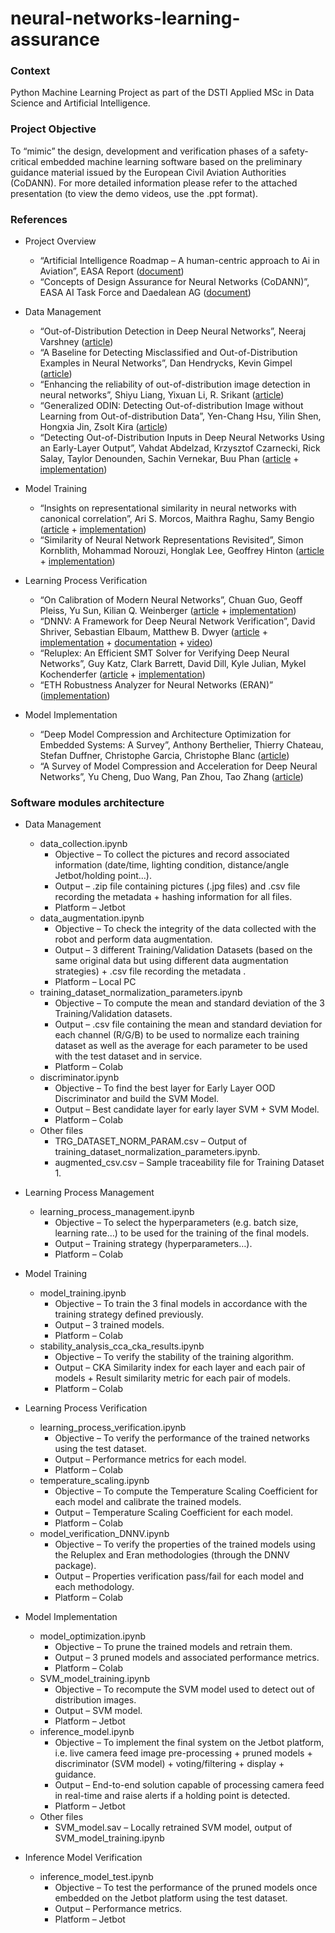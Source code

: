 # neural-networks-learning-assurance

### Context
Python Machine Learning Project as part of the DSTI Applied MSc in Data Science and Artificial Intelligence.


### Project Objective
To “mimic” the design, development and verification phases of a safety-critical embedded machine learning software based on the preliminary guidance material issued by the European Civil Aviation Authorities (CoDANN).
For more detailed information please refer to the attached presentation (to view the demo videos, use the .ppt format).


### References
* Project Overview
     - “Artificial Intelligence Roadmap – A human-centric approach to Ai in Aviation”, EASA Report ([document](https://www.easa.europa.eu/sites/default/files/dfu/EASA-AI-Roadmap-v1.0.pdf))
     - “Concepts of Design Assurance for Neural Networks (CoDANN)”, EASA AI Task Force and Daedalean AG ([document](https://www.easa.europa.eu/sites/default/files/dfu/EASA-DDLN-Concepts-of-Design-Assurance-for-Neural-Networks-CoDANN.pdf))

* Data Management
     - “Out-of-Distribution Detection in Deep Neural Networks”, Neeraj Varshney ([article](https://medium.com/analytics-vidhya/out-of-distribution-detection-in-deep-neural-networks-450da9ed7044))
     - “A Baseline for Detecting Misclassified and Out-of-Distribution Examples in Neural Networks”, Dan Hendrycks, Kevin Gimpel ([article](https://arxiv.org/abs/1610.02136))
     - “Enhancing the reliability of out-of-distribution image detection in neural networks”, Shiyu Liang, Yixuan Li, R. Srikant ([article](https://arxiv.org/abs/1706.02690))
     - “Generalized ODIN: Detecting Out-of-distribution Image without Learning from Out-of-distribution Data”, Yen-Chang Hsu, Yilin Shen, Hongxia Jin, Zsolt Kira ([article](https://arxiv.org/abs/2002.11297))
     - “Detecting Out-of-Distribution Inputs in Deep Neural Networks Using an Early-Layer Output”, Vahdat Abdelzad, Krzysztof Czarnecki, Rick Salay, Taylor Denounden, Sachin Vernekar, Buu Phan ([article](https://arxiv.org/abs/1910.10307) + [implementation](https://github.com/gietema/ood-early-layer-detection))

* Model Training
     - “Insights on representational similarity in neural networks with canonical correlation”,  Ari S. Morcos, Maithra Raghu, Samy Bengio ([article](https://arxiv.org/abs/1806.05759) + [implementation](https://github.com/google/svcca))
     - “Similarity of Neural Network Representations Revisited”, Simon Kornblith, Mohammad Norouzi, Honglak Lee, Geoffrey Hinton ([article](https://arxiv.org/abs/1905.00414) + [implementation](https://colab.research.google.com/github/google-research/google-research/blob/master/representation_similarity/Demo.ipynb))

* Learning Process Verification
     - “On Calibration of Modern Neural Networks”, Chuan Guo, Geoff Pleiss, Yu Sun, Kilian Q. Weinberger ([article](https://arxiv.org/abs/1706.04599) + [implementation](https://github.com/gpleiss/temperature_scaling))
     - “DNNV: A Framework for Deep Neural Network Verification”, David Shriver, Sebastian Elbaum, Matthew B. Dwyer ([article](https://arxiv.org/abs/2105.12841) + [implementation](https://github.com/dlshriver/DNNV) + [documentation](https://dnnv.readthedocs.io/en/latest/index.html) + [video](https://www.youtube.com/watch?v=M5G_OWfCF2o))
     - “Reluplex: An Efficient SMT Solver for Verifying Deep Neural Networks”, Guy Katz, Clark Barrett, David Dill, Kyle Julian, Mykel Kochenderfer ([article](https://arxiv.org/abs/1702.01135) + [implementation](https://github.com/guykatzz/ReluplexCav2017))
     - “ETH Robustness Analyzer for Neural Networks (ERAN)” ([implementation](https://github.com/eth-sri/eran))

* Model Implementation
     - “Deep Model Compression and Architecture Optimization for Embedded Systems: A Survey”,  Anthony Berthelier, Thierry Chateau, Stefan Duffner, Christophe Garcia, Christophe Blanc ([article](https://hal.archives-ouvertes.fr/hal-03048735/document))
     - “A Survey of Model Compression and Acceleration for Deep Neural Networks”, Yu Cheng, Duo Wang, Pan Zhou, Tao Zhang ([article](https://arxiv.org/abs/1710.09282))


### Software modules architecture
* Data Management
     - data_collection.ipynb
          - Objective – To collect the pictures and record associated information (date/time, lighting condition, distance/angle Jetbot/holding point…).
          - Output – .zip file containing pictures (.jpg files) and .csv file recording the metadata + hashing information for all files.
          - Platform – Jetbot
     - data_augmentation.ipynb
          - Objective –  To check the integrity of the data collected with the robot and perform data augmentation.
          - Output – 3 different Training/Validation Datasets (based on the same original data but using different data augmentation strategies) + .csv file recording the metadata .
          - Platform – Local PC
     - training_dataset_normalization_parameters.ipynb
          - Objective – To compute the mean and standard deviation of the 3 Training/Validation datasets.
          - Output – .csv file containing the mean and standard deviation for each channel (R/G/B) to be used to normalize each training dataset as well as the average for each parameter to be used with the test dataset and in service.
          - Platform –  Colab
     - discriminator.ipynb
          - Objective – To find the best layer for Early Layer OOD Discriminator and build the SVM Model.
          - Output – Best candidate layer for early layer SVM + SVM Model.
          - Platform – Colab
     - Other files
          - TRG_DATASET_NORM_PARAM.csv – Output of training_dataset_normalization_parameters.ipynb.
          - augmented_csv.csv – Sample traceability file for Training Dataset 1.

* Learning Process Management
     - learning_process_management.ipynb
          - Objective – To select the hyperparameters (e.g. batch size, learning rate…) to be used for the training of the final models.
          - Output – Training strategy (hyperparameters…).
          - Platform – Colab 

* Model Training
     - model_training.ipynb
          - Objective – To train the 3 final models in accordance with the training strategy defined previously.
          - Output – 3 trained models.
          - Platform – Colab
     - stability_analysis_cca_cka_results.ipynb
          - Objective – To verify the stability of the training algorithm.
          - Output – CKA Similarity index for each layer and each pair of models + Result similarity metric for each pair of models.
          - Platform – Colab

* Learning Process Verification
     - learning_process_verification.ipynb
          - Objective – To verify the performance of the trained networks using the test dataset.
          - Output – Performance metrics for each model.
          - Platform – Colab
     - temperature_scaling.ipynb
          - Objective – To compute the Temperature Scaling Coefficient for each model and calibrate the trained models.
          - Output – Temperature Scaling Coefficient for each model.
          - Platform – Colab
     - model_verification_DNNV.ipynb
          - Objective – To verify the properties of the trained models using the Reluplex and Eran methodologies (through the DNNV package).
          - Output – Properties verification pass/fail for each model and each methodology.
          - Platform – Colab

* Model Implementation
     - model_optimization.ipynb
          - Objective – To prune the trained models and retrain them.
          - Output – 3 pruned models and associated performance metrics.
          - Platform – Colab
     - SVM_model_training.ipynb
          - Objective – To recompute the SVM model used to detect out of distribution images.
          - Output – SVM model.
          - Platform – Jetbot
     - inference_model.ipynb
          - Objective – To implement the final system on the Jetbot platform, i.e. live camera feed image pre-processing + pruned models + discriminator (SVM model) + voting/filtering + display + guidance.
          - Output – End-to-end solution capable of processing camera feed in real-time and raise alerts if a holding point is detected.
          - Platform – Jetbot
     - Other files
          - SVM_model.sav – Locally retrained SVM model, output of SVM_model_training.ipynb

* Inference Model Verification
     - inference_model_test.ipynb
          - Objective – To test the performance of the pruned models once embedded on the Jetbot platform using the test dataset.
          - Output – Performance metrics.
          - Platform – Jetbot

